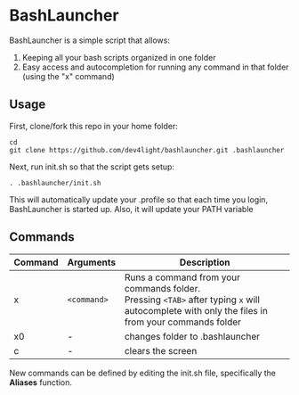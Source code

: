 
# BashLauncher

BashLauncher is a simple script that allows:

1. Keeping all your bash scripts organized in one folder
1. Easy access and autocompletion for running any command in that folder (using the "x" command)

## Usage
First, clone/fork this repo in your home folder:
```
cd
git clone https://github.com/dev4light/bashlauncher.git .bashlauncher
```

Next, run init.sh so that the script gets setup:

```
. .bashlauncher/init.sh
```
This will automatically update your .profile so that each time you login, BashLauncher is started up.
Also, it will update your PATH variable 

## Commands
| Command | Arguments | Description |
|--|--|--|
| x | `<command>` | Runs a command from your commands folder.<br> Pressing `<TAB>` after typing `x` will autocomplete with only the files in from your commands folder |
| x0 | - | changes folder to .bashlauncher |
| c | - | clears the screen |

New commands can be defined by editing the init.sh file, specifically the **Aliases** function.

